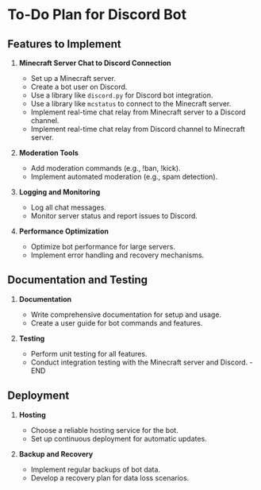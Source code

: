 # To-Do Plan for Discord Bot

## Features to Implement

1. **Minecraft Server Chat to Discord Connection**
   - Set up a Minecraft server.
   - Create a bot user on Discord.
   - Use a library like `discord.py` for Discord bot integration.
   - Use a library like `mcstatus` to connect to the Minecraft server.
   - Implement real-time chat relay from Minecraft server to a Discord channel.
   - Implement real-time chat relay from Discord channel to Minecraft server.

2. **Moderation Tools**
   - Add moderation commands (e.g., !ban, !kick).
   - Implement automated moderation (e.g., spam detection).

3. **Logging and Monitoring**
   - Log all chat messages.
   - Monitor server status and report issues to Discord.

4. **Performance Optimization**
   - Optimize bot performance for large servers.
   - Implement error handling and recovery mechanisms.


## Documentation and Testing

1. **Documentation**
   - Write comprehensive documentation for setup and usage.
   - Create a user guide for bot commands and features.

2. **Testing**
   - Perform unit testing for all features.
   - Conduct integration testing with the Minecraft server and Discord.
   -END

## Deployment

1. **Hosting**
   - Choose a reliable hosting service for the bot.
   - Set up continuous deployment for automatic updates.

2. **Backup and Recovery**
   - Implement regular backups of bot data.
   - Develop a recovery plan for data loss scenarios.
